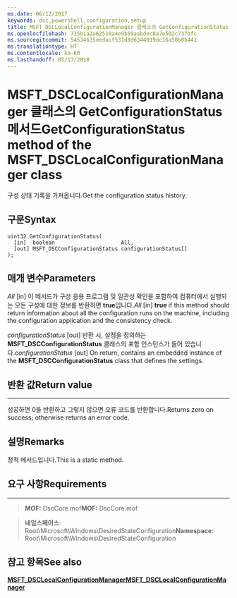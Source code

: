 ```yaml
---
ms.date: 06/12/2017
keywords: dsc,powershell,configuration,setup
title: MSFT_DSCLocalConfigurationManager 클래스의 GetConfigurationStatus 메서드
ms.openlocfilehash: 725b1a2a62510a4e9b59aabdec8a7e502c737bfc
ms.sourcegitcommit: 54534635eedacf531d8d6344019dc16a50b8b441
ms.translationtype: HT
ms.contentlocale: ko-KR
ms.lasthandoff: 05/17/2018
---
```

# <a name="getconfigurationstatus-method-of-the-msftdsclocalconfigurationmanager-class"></a><span data-ttu-id="76ff7-103">MSFT_DSCLocalConfigurationManager 클래스의 GetConfigurationStatus 메서드</span><span class="sxs-lookup"><span data-stu-id="76ff7-103">GetConfigurationStatus method of the MSFT_DSCLocalConfigurationManager class</span></span>

<span data-ttu-id="76ff7-104">구성 상태 기록을 가져옵니다.</span><span class="sxs-lookup"><span data-stu-id="76ff7-104">Get the configuration status history.</span></span>

<a name="syntax"></a><span data-ttu-id="76ff7-105">구문</span><span class="sxs-lookup"><span data-stu-id="76ff7-105">Syntax</span></span>
------

```mof
uint32 GetConfigurationStatus(
  [in]  boolean                     All,
  [out] MSFT_DSCConfigurationStatus configurationStatus[]
);
```

<a name="parameters"></a><span data-ttu-id="76ff7-106">매개 변수</span><span class="sxs-lookup"><span data-stu-id="76ff7-106">Parameters</span></span>
----------

<span data-ttu-id="76ff7-107">*All* \[in\] 이 메서드가 구성 응용 프로그램 및 일관성 확인을 포함하여 컴퓨터에서 실행되는 모든 구성에 대한 정보를 반환하면 **true**입니다.</span><span class="sxs-lookup"><span data-stu-id="76ff7-107">*All* \[in\] **true** if this method should return information about all the configuration runs on the machine, including the configuration application and the consistency check.</span></span>

<span data-ttu-id="76ff7-108">*configurationStatus* \[out\] 반환 시, 설정을 정의하는 **MSFT_DSCConfigurationStatus** 클래스의 포함 인스턴스가 들어 있습니다.</span><span class="sxs-lookup"><span data-stu-id="76ff7-108">*configurationStatus* \[out\] On return, contains an embedded instance of the **MSFT_DSCConfigurationStatus** class that defines the settings.</span></span>

## <a name="return-value"></a><span data-ttu-id="76ff7-109">반환 값</span><span class="sxs-lookup"><span data-stu-id="76ff7-109">Return value</span></span>
------------

<span data-ttu-id="76ff7-110">성공하면 0을 반환하고 그렇지 않으면 오류 코드를 반환합니다.</span><span class="sxs-lookup"><span data-stu-id="76ff7-110">Returns zero on success; otherwise returns an error code.</span></span>

## <a name="remarks"></a><span data-ttu-id="76ff7-111">설명</span><span class="sxs-lookup"><span data-stu-id="76ff7-111">Remarks</span></span>

<span data-ttu-id="76ff7-112">정적 메서드입니다.</span><span class="sxs-lookup"><span data-stu-id="76ff7-112">This is a static method.</span></span>

## <a name="requirements"></a><span data-ttu-id="76ff7-113">요구 사항</span><span class="sxs-lookup"><span data-stu-id="76ff7-113">Requirements</span></span>
------------
><span data-ttu-id="76ff7-114">**MOF:** DscCore.mof</span><span class="sxs-lookup"><span data-stu-id="76ff7-114">**MOF:** DscCore.mof</span></span>

><span data-ttu-id="76ff7-115">**네임스페이스**: Root\Microsoft\Windows\DesiredStateConfiguration</span><span class="sxs-lookup"><span data-stu-id="76ff7-115">**Namespace**: Root\Microsoft\Windows\DesiredStateConfiguration</span></span>


## <a name="see-also"></a><span data-ttu-id="76ff7-116">참고 항목</span><span class="sxs-lookup"><span data-stu-id="76ff7-116">See also</span></span>


[<span data-ttu-id="76ff7-117">**MSFT_DSCLocalConfigurationManager**</span><span class="sxs-lookup"><span data-stu-id="76ff7-117">**MSFT_DSCLocalConfigurationManager**</span></span>](msft-dsclocalconfigurationmanager.md)